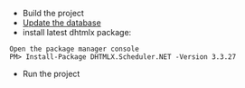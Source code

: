 + Build the project 
+ [Update the database](http://www.entityframeworktutorial.net/code-first/code-based-migration-in-code-first.aspx)
+ install latest dhtmlx package: 
```
Open the package manager console 
PM> Install-Package DHTMLX.Scheduler.NET -Version 3.3.27
```
+ Run the project
